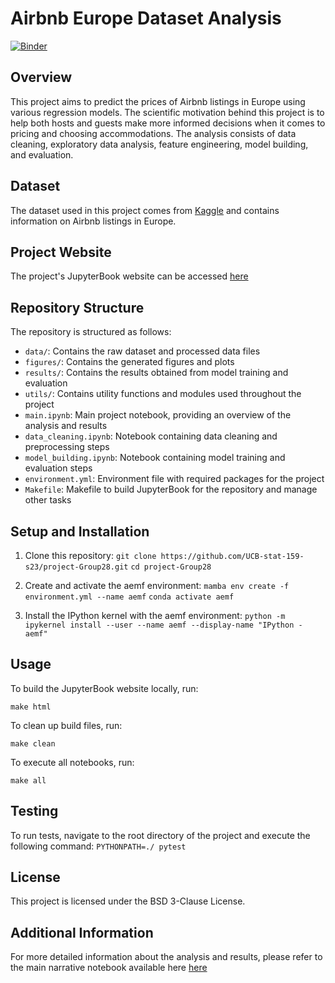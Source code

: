# Airbnb Europe Dataset Analysis
[![Binder](https://mybinder.org/badge_logo.svg)](https://mybinder.org/v2/gh/UCB-stat-159-s23/project-Group28.git/main)

## Overview
This project aims to predict the prices of Airbnb listings in Europe using various regression models. The scientific motivation behind this project is to help both hosts and guests make more informed decisions when it comes to pricing and choosing accommodations. The analysis consists of data cleaning, exploratory data analysis, feature engineering, model building, and evaluation. 

## Dataset
The dataset used in this project comes from [Kaggle](https://www.kaggle.com/datasets/dipeshkhemani/airbnb-cleaned-europe-dataset?resource=download) and contains information on Airbnb listings in Europe.

## Project Website
The project's JupyterBook website can be accessed [here](https://ucb-stat-159-s23.github.io/project-Group28/main.html)

## Repository Structure

The repository is structured as follows:

* `data/`: Contains the raw dataset and processed data files
* `figures/`: Contains the generated figures and plots
* `results/`: Contains the results obtained from model training and evaluation
* `utils/`: Contains utility functions and modules used throughout the project
* `main.ipynb`: Main project notebook, providing an overview of the analysis and results
* `data_cleaning.ipynb`: Notebook containing data cleaning and preprocessing steps
* `model_building.ipynb`: Notebook containing model training and evaluation steps
* `environment.yml`: Environment file with required packages for the project
* `Makefile`: Makefile to build JupyterBook for the repository and manage other tasks

## Setup and Installation

1. Clone this repository:
	`git clone https://github.com/UCB-stat-159-s23/project-Group28.git`
	`cd project-Group28`
	
2. Create and activate the aemf environment:
	`mamba env create -f environment.yml --name aemf`
	`conda activate aemf`
	
3. Install the IPython kernel with the aemf environment:
	`python -m ipykernel install --user --name aemf --display-name "IPython - aemf"`

## Usage

To build the JupyterBook website locally, run:

	make html

To clean up build files, run:

	make clean

To execute all notebooks, run:

	make all
	
## Testing
To run tests, navigate to the root directory of the project and execute the following command:
	`PYTHONPATH=./ pytest`

## License

This project is licensed under the BSD 3-Clause License.

## Additional Information
For more detailed information about the analysis and results, please refer to the main narrative notebook available here [here](https://ucb-stat-159-s23.github.io/project-Group28/main.html)
